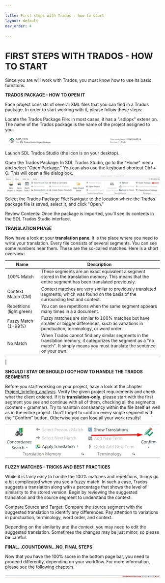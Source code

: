```yaml
---

title: First steps with Trados - how to start
layout: default
nav_order: 4

---
```

FIRST STEPS WITH TRADOS - HOW TO START
===============

Since you are will work with Trados, you must know how to use its basic functions.

**TRADOS PACKAGE - HOW TO OPEN IT**

Each project consists of several XML files that you can find in a Trados package. In order to start working with it, please follow these steps:

Locate the Trados Package File: in most cases, it has a ".sdlppx" extension. The name of the Trados package is the name of the project assigned to you.

![Trados](Tradospackage.jpg)

Launch SDL Trados Studio (the icon is on your desktop).

Open the Trados Package: In SDL Trados Studio, go to the "Home" menu and select "Open Package." You can also use the keyboard shortcut Ctrl + O. This will open a file dialog box.
![open](openpage.jpg)
Select the Trados Package File: Navigate to the location where the Trados package file is saved, select it, and click "Open."

Review Contents: Once the package is imported, you'll see its contents in the SDL Trados Studio interface.

**TRANSLATION PHASE**

Now have a look at your **translation pane**. It is the place where you need to write your translation. Every file consists of several segments. You can see some numbers near them. 
These are the so-called matches. Here is a short overview:

| Name            | Description                                                                                                                                                      |
|-----------------|------------------------------------------------------------------------------------------------------------------------------------------------------------------|
| 100% Match      | These segments are an exact equivalent a segment stored in the translation memory. This means that the entire segment has been translated previously.             |
| Context Match (CM)   | Context matches are very similar to previously translated segments, which was found on the basis of the surrounding text and context.                          |
| Repetitions (light green)     | You can see repetitions when the same segment appears many times in a a document. |
| Fuzzy Match (1-99%)     | Fuzzy matches are similar to 100% matches but have smaller or bigger differences, such as variations in punctuation, terminology, or word order.                             |
| No Match        | When Trados cannot find any similar segments in the translation memory, it categorizes the segment as a "no match". It simply means you must translate the sentence on your own.  
|

**SHOULD I STAY OR SHOULD I GO? HOW TO HANDLE THE TRADOS SEGMENTS**

Before you start working on your project, have a look at the chapter [Project_briefing_analysis](Project_briefing_analysis.md). Verify the given project requirements and check what the client ordered. If it is **translation-only**, please start with the first segment you see
and continue with all of them, checking all the segments (content + grammar). Try to maintain consistency within the file itself as well as in the entire project. Don't forget to confirm every single segment with the "Confirm" button. Otherwise you can lose all your work results!

![confirm](confirm.jpg)

**FUZZY MATCHES - TRICKS AND BEST PRACTICES**

While it is fairly easy to handle the 100% matches and repetitions, things go a bit complicated when you see a fuzzy match. In such a case, Trados suggests a translation along with a percentage that shows the level of similarity to the stored version. Begin by reviewing the suggested translation and the source segment to understand the context.

Compare Source and Target: Compare the source segment with the suggested translation to identify any differences. Pay attention to variations in punctuation, terminology, word order, and context.

Depending on the similarity and the context, you may need to edit the suggested translation. Sometimes the changes may be just minor, so please be careful.

**FINAL...COUNTDOWN...NO, FINAL STEPS**

Now that you have the 100% score in the bottom page bar, you need to proceed differently, depending on your workflow. For more information, please see the following chapters.

![progressbar](progress_bar.jpg)

